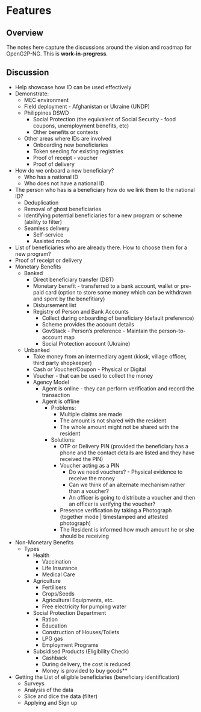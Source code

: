 # Features

## Overview

The notes here capture the discussions around the vision and roadmap for OpenG2P-NG. This is **work-in-progress**.

## Discussion



* Help showcase how ID can be used effectively
* Demonstrate:
  * MEC environment
  * Field deployment - Afghanistan or Ukraine (UNDP)
  * Philippines DSWD
    * Social Protection (the equivalent of Social Security - food coupons, unemployment benefits, etc)
    * Other benefits or contexts
  * Other areas where IDs are involved
    * Onboarding new beneficiaries
    * Token seeding for existing registries
    * Proof of receipt - voucher
    * Proof of delivery
* How do we onboard a new beneficiary?
  * Who has a national ID
  * Who does not have a national ID
* The person who has is a beneficiary how do we link them to the national ID?
  * Deduplication
  * Removal of ghost beneficiaries
  * Identifying potential beneficiaries for a new program or scheme (ability to filter)
  * Seamless delivery
    * Self-service
    * Assisted mode
* List of beneficiaries who are already there. How to choose them for a new program?
* Proof of receipt or delivery
* Monetary Benefits
  * Banked
    * Direct beneficiary transfer (DBT)
    * Monetary benefit - transferred to a bank account, wallet or pre-paid card (option to store some money which can be withdrawn and spent by the benefitiary)
    * Disbursement list
    * Registry of Person and Bank Accounts
      * Collect during onboarding of beneficiary (default preference)
      * Scheme provides the account details
      * GovStack - Person’s preference - Maintain the person-to-account map
      * Social Protection account (Ukraine)
  * Unbanked
    * Take money from an intermediary agent (kiosk, village officer, third party shopkeeper)
    * Cash or Voucher/Coupon - Physical or Digital
    * Voucher - that can be used to collect the money
    * Agency Model
      * Agent is online - they can perform verification and record the transaction
      * Agent is offline
        * Problems:
          * Multiple claims are made
          * The amount is not shared with the resident
          * The whole amount might not be shared with the resident
        * Solutions:
          * OTP or Delivery PIN (provided the beneficiary has a phone and the contact details are listed and they have received the PIN)
          * Voucher acting as a PIN
            * Do we need vouchers? - Physical evidence to receive the money
            * Can we think of an alternate mechanism rather than a voucher?
            * An officer is going to distribute a voucher and then an officer is verifying the voucher?
          * Presence verification by taking a Photograph (together mode | timestamped and attested photograph)
          * The Resident is informed how much amount he or she should be receiving
* Non-Monetary Benefits
  * Types
    * Health
      * Vaccination
      * Life Insurance
      * Medical Care
    * Agriculture
      * Fertilisers
      * Crops/Seeds
      * Agricultural Equipments, etc.
      * Free electricity for pumping water
    * Social Protection Department
      * Ration
      * Education
      * Construction of Houses/Toilets
      * LPG gas
      * Employment Programs
    * Subsidised Products (Eligibility Check)
      * Cashback
      * During delivery, the cost is reduced
      * Money is provided to buy goods\*\*  
* Getting the List of eligible beneficiaries (beneficiary identification)
  * Surveys
  * Analysis of the data
  * Slice and dice the data (filter)
  * Applying and Sign up
